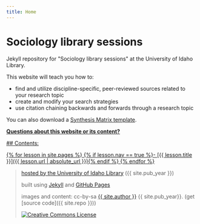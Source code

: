 ```yaml
---
title: Home
---
```

# Sociology library sessions

Jekyll repository for "Sociology library sessions" at the University of Idaho Library.

<link to repository>

This website will teach you how to:
- find and utilize discipline-specific, peer-reviewed sources related to your research topic
- create and modify your search strategies
- use citation chaining backwards and forwards through a research topic

You can also download a <a href="{{ '/images/SynthesisMatrix_Template.xlsx' | relative_url }}" target="_blank">Synthesis Matrix template</a>.

<a href="https://vivo.nkn.uidaho.edu/vivo/display/n104190" target="_blank">**Questions about this website or its content?** 

<div class="toc" markdown="1">
## Contents:

{% for lesson in site.pages %}
{% if lesson.nav == true %}- [{{ lesson.title }}]({{ lesson.url | absolute_url }}){% endif %}
{% endfor %}
</div>

> hosted by the <a href="https://www.lib.uidaho.edu/" target="_blank">University of Idaho Library</a> ({{ site.pub_year }})
>
> built using [Jekyll](https://jekyllrb.com/) and [GitHub Pages](https://pages.github.com/)
>
> images and content: cc-by-sa <a href="https://github.com/{{ site.github_username }}">{{ site.author }}</a> {{ site.pub_year}}. (get [source code]({{ site.repo }}))
>
> <a href="http://creativecommons.org/licenses/by-sa/4.0/" rel="license"><img style="border-width: 0;" src="https://i.creativecommons.org/l/by-sa/4.0/88x31.png" alt="Creative Commons License" /></a>
